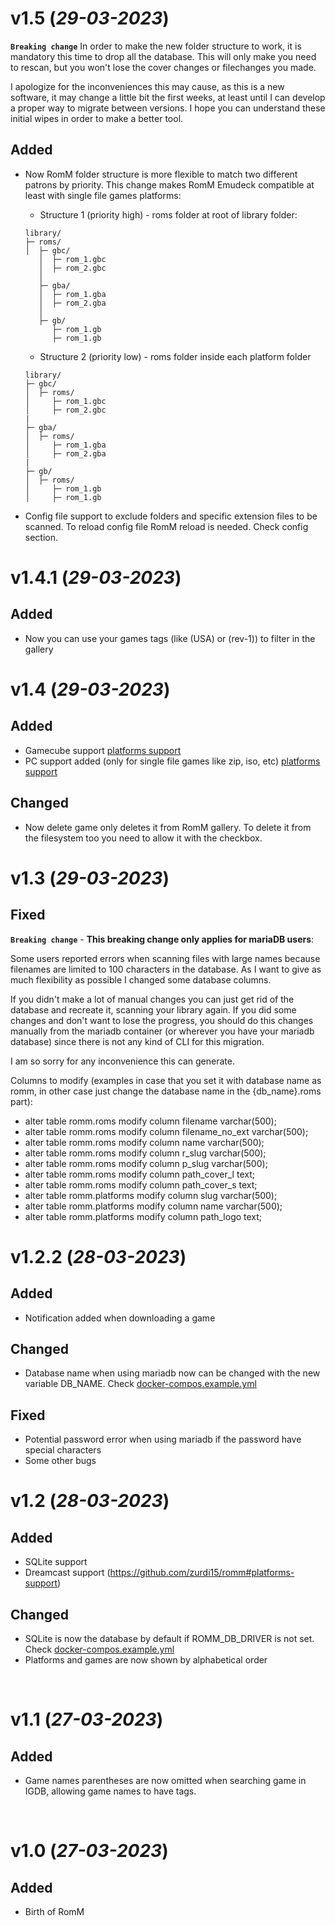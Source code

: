 # v1.5 (_29-03-2023_)

**`Breaking change`**
In order to make the new folder structure to work, it is mandatory this time to drop all the database. This will only make you need to rescan, but you won't lose the cover changes or filechanges you made. 

I apologize for the inconveniences this may cause, as this is a new software, it may change a little bit the first weeks, at least until I can develop a proper way to migrate between versions. I hope you can understand these  initial wipes in order to make a better tool.

## Added
 - Now RomM folder structure is more flexible to match two different patrons by priority. This change makes RomM Emudeck compatible at least with single file games platforms:
    - Structure 1 (priority high) - roms folder at root of library folder:
    ```
    library/
    ├─ roms/
    │  ├─ gbc/
       │  ├─ rom_1.gbc
       │  ├─ rom_2.gbc
       │
       ├─ gba/
       │  ├─ rom_1.gba
       │  ├─ rom_2.gba
       │ 
       ├─ gb/
          ├─ rom_1.gb
          ├─ rom_1.gb
    ```
    - Structure 2 (priority low) - roms folder inside each platform folder
    ```
    library/
    ├─ gbc/
    │  ├─ roms/
    │     ├─ rom_1.gbc
    │     ├─ rom_2.gbc
    |
    ├─ gba/
    │  ├─ roms/
    │     ├─ rom_1.gba
    │     ├─ rom_2.gba
    |
    ├─ gb/
    │  ├─ roms/
    │     ├─ rom_1.gb
    │     ├─ rom_1.gb
    ```

 - Config file support to exclude folders and specific extension files to be scanned. To reload config file RomM reload is needed. Check config section.

# v1.4.1 (_29-03-2023_)

## Added
 - Now you can use your games tags (like (USA) or (rev-1)) to filter in the gallery

# v1.4 (_29-03-2023_)

## Added
 - Gamecube support [platforms support](https://github.com/zurdi15/romm#platforms-support)
 - PC support added (only for single file games like zip, iso, etc) [platforms support](https://github.com/zurdi15/romm#platforms-support)

## Changed
 - Now delete game only deletes it from RomM gallery. To delete it from the filesystem too you need to allow it with the checkbox.

# v1.3 (_29-03-2023_)

## Fixed
**`Breaking change`** - **This breaking change only applies for mariaDB users**:

Some users reported errors when scanning files with large names because filenames are limited to 100 characters in the database. As I want to give as much flexibility as possible I changed some database columns. 

If you didn't make a lot of manual changes you can just get rid of the database and recreate it, scanning your library again. If you did some changes and don't want to lose the progress, you should do this changes manually from the mariadb container (or wherever you have your mariadb database) since there is not any kind of CLI for this migration.

I am so sorry for any inconvenience this can generate.

Columns to modify (examples in case that you set it with database name as romm, in other case just change the database name in the {db_name}.roms part):
 - alter table romm.roms modify column filename varchar(500);
 - alter table romm.roms modify column filename_no_ext varchar(500);
 - alter table romm.roms modify column name varchar(500);
 - alter table romm.roms modify column r_slug varchar(500);
 - alter table romm.roms modify column p_slug varchar(500);
 - alter table romm.roms modify column path_cover_l text;
 - alter table romm.roms modify column path_cover_s text;
 - alter table romm.platforms modify column slug varchar(500);
 - alter table romm.platforms modify column name varchar(500);
 - alter table romm.platforms modify column path_logo text;


# v1.2.2 (_28-03-2023_)

## Added
 - Notification added when downloading a game

## Changed
 - Database name when using mariadb now can be changed with the new variable DB_NAME. Check [docker-compos.example.yml](https://github.com/zurdi15/romm/blob/master/docker/docker-compose.example.yml)

## Fixed
 - Potential password error when using mariadb if the password have special characters
 - Some other bugs

# v1.2 (_28-03-2023_)

## Added
 - SQLite support
 - Dreamcast support (https://github.com/zurdi15/romm#platforms-support)

## Changed
 - SQLite is now the database by default if ROMM_DB_DRIVER is not set. Check [docker-compos.example.yml](https://github.com/zurdi15/romm/blob/master/docker/docker-compose.example.yml)
 - Platforms and games are now shown by alphabetical order

<br>

# v1.1 (_27-03-2023_)

## Added

 - Game names parentheses are now omitted when searching game in IGDB, allowing game names to have tags.

<br>
 
# v1.0 (_27-03-2023_)
 
## Added
   
- Birth of RomM
